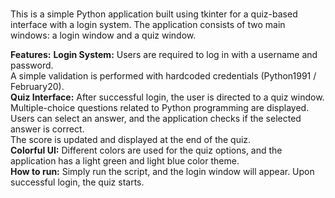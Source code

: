 <br>This is a simple Python application built using tkinter for a quiz-based interface with a login system. The application consists of two main windows: a login window and a quiz window.<br>

<b>Features:</b>
<b>Login System:</b>
Users are required to log in with a username and password.<br>
A simple validation is performed with hardcoded credentials (Python1991 / February20).<br>
<b>Quiz Interface:</b>
After successful login, the user is directed to a quiz window.<br>
Multiple-choice questions related to Python programming are displayed.<br>
Users can select an answer, and the application checks if the selected answer is correct.<br>
The score is updated and displayed at the end of the quiz.<br>
<b>Colorful UI:</b>
Different colors are used for the quiz options, and the application has a light green and light blue color theme.<br>
<b>How to run:</b>
Simply run the script, and the login window will appear. Upon successful login, the quiz starts.<br>
